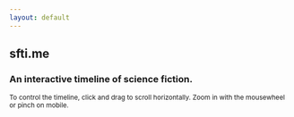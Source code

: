 ```yaml
---
layout: default
---
```


<div class="jumbotron">
  <h2 class="display-4">sfti.me</h2>
  <h3 class="display-4">An interactive timeline of science fiction.</h3>
  <p class="lead"><small>To control the timeline, click and drag to scroll horizontally. Zoom in with the mousewheel or pinch on mobile.</small></p>
</div>
